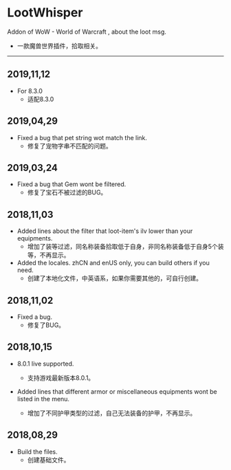 # LootWhisper

Addon of WoW - World of Warcraft , about the loot msg.
  * 一款魔兽世界插件，拾取相关。
-----
2019,11,12
-----
  * For 8.3.0
    * 适配8.3.0
    
2019,04,29
-----
  * Fixed a bug that pet string wot match the link.
    * 修复了宠物字串不匹配的问题。
    
2019,03,24
-----
  * Fixed a bug that Gem wont be filtered.
    * 修复了宝石不被过滤的BUG。

2018,11,03
-----
* Added lines about the filter that loot-item's ilv lower than your equipments.
  * 增加了装等过滤，同名称装备拾取低于自身，非同名称装备低于自身5个装等，不再显示。
* Added the locales. zhCN and enUS only, you can build others if you need.
  * 创建了本地化文件，中英语系，如果你需要其他的，可自行创建。

2018,11,02
-----
  * Fixed a bug.
    * 修复了BUG。

2018,10,15
-----
  * 8.0.1 live supported.
    * 支持游戏最新版本8.0.1。

  * Added lines that different armor or miscellaneous equipments wont be listed in the menu. 
    * 增加了不同护甲类型的过滤，自己无法装备的护甲，不再显示。

2018,08,29 
-----
  * Build the files.
    * 创建基础文件。
